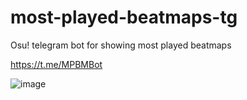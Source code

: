 # most-played-beatmaps-tg
Osu! telegram bot for showing most played beatmaps

https://t.me/MPBMBot

![image](https://user-images.githubusercontent.com/56090617/209448681-d4c64d77-d1ae-4eb2-91b2-7951fd79c053.png)
